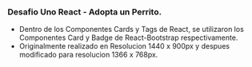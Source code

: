 ### Desafio Uno React - Adopta un Perrito.

- Dentro de los Componentes Cards y Tags de React, se utilizaron los Componentes Card y Badge de React-Bootstrap respectivamente.
- Originalmente realizado en Resolucion 1440 x 900px y despues modificado para resolucion 1366 x 768px.
